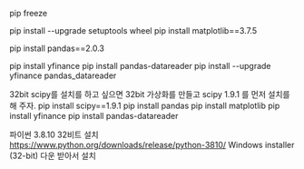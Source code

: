 pip freeze

pip install --upgrade setuptools wheel
pip install matplotlib==3.7.5

pip install pandas==2.0.3

pip install yfinance
pip install pandas-datareader
pip install --upgrade yfinance pandas_datareader

32bit scipy를 설치를 하고 싶으면
32bit 가상화를 만들고 scipy 1.9.1 를 먼저 설치를 해 주자.
pip install scipy==1.9.1
pip install pandas
pip install matplotlib
pip install yfinance
pip install pandas-datareader


파이썬 3.8.10 32비트 설치
https://www.python.org/downloads/release/python-3810/
Windows installer (32-bit) 다운 받아서 설치


